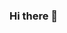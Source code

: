### Hi there 👋

<!--
**ErnstRoell/ErnstRoell** is a ✨ _special_ ✨ repository because its `README.md` (this file) appears on your GitHub profile.

Here are some ideas to get you started:

# 


- 🔭 I’m currently working on ...
- 🌱 I’m currently learning ...
- 👯 I’m looking to collaborate on ...
- 🤔 I’m looking for help with ...
- 💬 Ask me about ...
- 📫 How to reach me: ...
- 😄 Pronouns: ...
- ⚡ Fun fact: ...
-->
